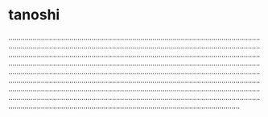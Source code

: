 # tanoshi

..................................................................................................................................................................................................................................................................................................................................................................................................................................................................................................................................................................................................................................................................................................................................................................................................................................................................................................................................................................................................................................................................................................................................................